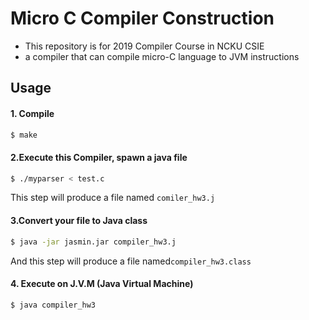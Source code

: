 # Micro C Compiler Construction

* This repository is for 2019 Compiler Course in NCKU CSIE
* a compiler that can compile micro-C language to JVM instructions

## Usage
#### 1. Compile 
```bash
$ make 
```

#### 2.Execute this Compiler, spawn a java file
```bash
$ ./myparser < test.c 
```
This step will produce a file named ```comiler_hw3.j```
#### 3.Convert your file to Java class 
```bash
$ java -jar jasmin.jar compiler_hw3.j
```
And this step will produce a file named```compiler_hw3.class``` 
#### 4. Execute on J.V.M (Java Virtual Machine)
```bash
$ java compiler_hw3
```

